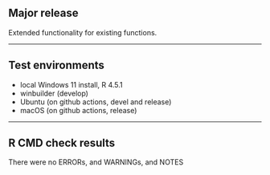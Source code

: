 ## Major release

Extended functionality for existing functions.

----

## Test environments

* local Windows 11 install, R 4.5.1
* winbuilder (develop)
* Ubuntu (on github actions, devel and release)
* macOS (on github actions, release)

----

## R CMD check results

There were no ERRORs, and WARNINGs, and NOTES

